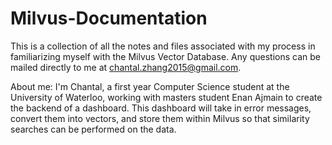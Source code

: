 # Milvus-Documentation

This is a collection of all the notes and files associated with my process in familiarizing myself with the Milvus Vector Database. Any questions can be mailed directly to me at chantal.zhang2015@gmail.com. 

About me: I'm Chantal, a first year Computer Science student at the University of Waterloo, working with masters student Enan Ajmain to create the backend of a dashboard. This dashboard will take in error messages, convert them into vectors, and store them within Milvus so that similarity searches can be performed on the data. 
